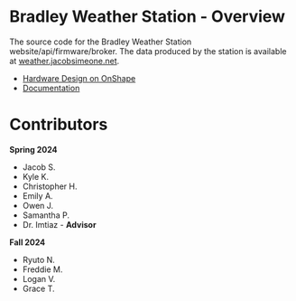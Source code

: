 # Bradley Weather Station - Overview

The source code for the Bradley Weather Station website/api/firmware/broker. The data produced by the station is available at [weather.jacobsimeone.net](https://weather.jacobsimeone.net). 

- [Hardware Design on OnShape](https://cad.onshape.com/documents/38c15368c41f2224b0adceca/w/e0d05cb6b75a73d47582f798/e/6f88f03cdb676fd77e352c81)
- [Documentation](https://litemage.github.io/vip-weather-docs/) 

# Contributors

**Spring 2024**
- Jacob S. 
- Kyle K.
- Christopher H.
- Emily A.
- Owen J.
- Samantha P.
- Dr. Imtiaz - **Advisor**

**Fall 2024**
- Ryuto N.
- Freddie M.
- Logan V.
- Grace T.
